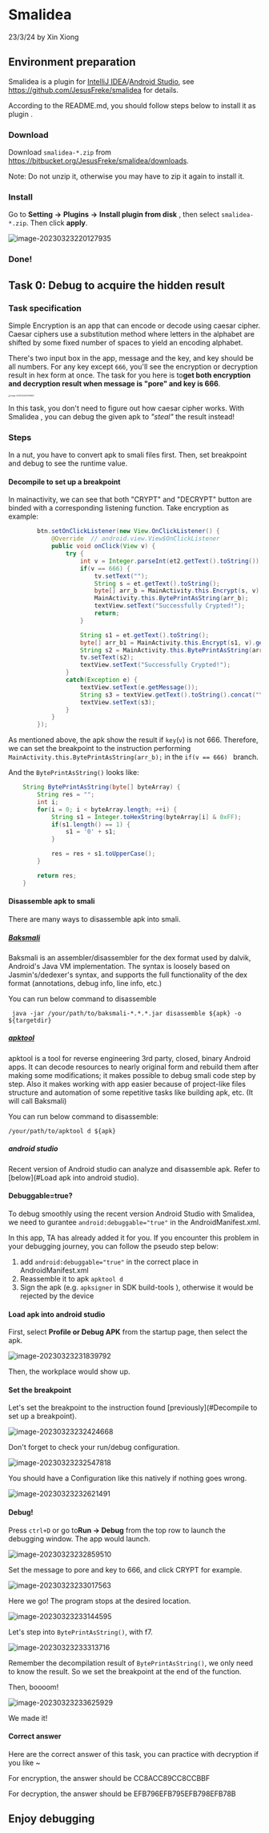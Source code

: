 # Smalidea

23/3/24 by Xin Xiong

## Environment preparation

Smalidea is a plugin for  [IntelliJ IDEA](https://www.jetbrains.com/idea/)/[Android Studio](http://developer.android.com/sdk/index.html), see https://github.com/JesusFreke/smalidea for details. 

According to the README.md, you should follow steps below to install it as plugin .

### Download

Download `smalidea-*.zip` from https://bitbucket.org/JesusFreke/smalidea/downloads. 

Note: Do not unzip it, otherwise you may have to zip it again to install it. 

### Install

Go to **Setting** **→** **Plugins** **→** **Install plugin from disk** , then select `smalidea-*.zip`.  Then click **apply**.

![image-20230323220127935](smalidea_tutorial.assets/image-20230323220127935.png)

### Done!

## Task 0: Debug to acquire the hidden result

### Task specification

Simple Encryption is an app that can encode or decode using caesar cipher. Caesar ciphers use a substitution method where letters in the alphabet are shifted by some fixed number of spaces to yield an encoding alphabet. 

There's two input box in the app, message and the key, and key should be all numbers. For any key except `666`, you'll see the encryption or decryption result in hex form at once. The task for you here is to**get both encryption and decryption result when message is "pore" and key is 666**.

<img src="smalidea_tutorial.assets/image-20230323225156903.png" alt="image-20230323225156903" style="zoom: 25%;" />

In this task, you don't need to figure out how caesar cipher works. With Smalidea , you can debug the given apk to *"steal"* the result instead! 

### Steps

In a nut, you have to convert apk to smali files first. Then, set breakpoint and debug to see the runtime value.

#### Decompile to set up a breakpoint

In mainactivity, we can see that both "CRYPT" and "DECRYPT" button are binded with a corresponding listening function. Take encryption as example:

```java
        btn.setOnClickListener(new View.OnClickListener() {
            @Override  // android.view.View$OnClickListener
            public void onClick(View v) {
                try {
                    int v = Integer.parseInt(et2.getText().toString());
                    if(v == 666) {
                        tv.setText("");
                        String s = et.getText().toString();
                        byte[] arr_b = MainActivity.this.Encrypt(s, v).getBytes();
                        MainActivity.this.BytePrintAsString(arr_b);
                        textView.setText("Successfully Crypted!");
                        return;
                    }

                    String s1 = et.getText().toString();
                    byte[] arr_b1 = MainActivity.this.Encrypt(s1, v).getBytes();
                    String s2 = MainActivity.this.BytePrintAsString(arr_b1);
                    tv.setText(s2);
                    textView.setText("Successfully Crypted!");
                }
                catch(Exception e) {
                    textView.setText(e.getMessage());
                    String s3 = textView.getText().toString().concat("\nTry To Put Only Numbers in Key");
                    textView.setText(s3);
                }
            }
        });
```

As mentioned above, the apk show the result if `key`(`v`) is not 666. Therefore, we can set the breakpoint to the instruction performing `MainActivity.this.BytePrintAsString(arr_b);` in the `if(v == 666) ` branch. 

And the `BytePrintAsString()` looks like:

```java
    String BytePrintAsString(byte[] byteArray) {
        String res = "";
        int i;
        for(i = 0; i < byteArray.length; ++i) {
            String s1 = Integer.toHexString(byteArray[i] & 0xFF);
            if(s1.length() == 1) {
                s1 = '0' + s1;
            }

            res = res + s1.toUpperCase();
        }

        return res;
    }
```



#### Disassemble apk to smali

There are many ways to disassemble apk into smali.

##### [Baksmali](https://github.com/JesusFreke/smali)

Baksmali is an assembler/disassembler for the dex format used by dalvik, Android's Java VM implementation. The syntax is loosely based on Jasmin's/dedexer's syntax, and supports the full functionality of the dex format (annotations, debug info, line info, etc.) 

You can run below command to disassemble

```
 java -jar /your/path/to/baksmali-*.*.*.jar disassemble ${apk} -o ${targetdir}
```

##### [apktool](https://github.com/iBotPeaches/Apktool)

apktool is a tool for reverse engineering 3rd party, closed, binary Android apps. It can decode resources to nearly original form and rebuild them after making some modifications; it makes possible to debug smali code step by step. Also it makes working with app easier because of project-like files structure and automation of some repetitive tasks like building apk, etc. (It will call Baksmali)

You can run below command to disassemble:

```
/your/path/to/apktool d ${apk}
```

##### android studio

Recent version of Android studio can analyze and disassemble apk. Refer to [below](#Load apk into android studio).

#### Debuggable=true?

To debug smoothly using the recent version Android Studio with Smalidea, we need to gurantee `android:debuggable="true"` in the AndroidManifest.xml. 

In this app, TA has already added it for you. If you encounter this problem in your debugging journey, you can follow the pseudo step below:

1. add `android:debuggable="true"` in the correct place in AndroidManifest.xml
2. Reassemble it to apk `apktool d`
3. Sign the apk (e.g. `apksigner` in SDK build-tools ), otherwise it would be rejected by the device

#### Load apk into android studio

First, select **Profile or Debug APK** from the startup page, then select the apk.

![image-20230323231839792](smalidea_tutorial.assets/image-20230323231839792.png)

Then, the workplace would show up.

#### Set the breakpoint

Let's set the breakpoint to the instruction found [previously](#Decompile to set up a breakpoint).

![image-20230323232424668](smalidea_tutorial.assets/image-20230323232424668.png)

Don't forget to check your run/debug configuration.

![image-20230323232547818](smalidea_tutorial.assets/image-20230323232547818.png)

You should have a Configuration like this natively if nothing goes wrong.

![image-20230323232621491](smalidea_tutorial.assets/image-20230323232621491.png)

#### Debug!

Press `ctrl+D` or go to**Run -> Debug** from the top row to launch the debugging window. The app would launch.

![image-20230323232859510](smalidea_tutorial.assets/image-20230323232859510.png)

Set the message to pore and key to 666, and click CRYPT for example.

![image-20230323233017563](smalidea_tutorial.assets/image-20230323233017563.png)

Here we go! The program stops at the desired location.

![image-20230323233144595](smalidea_tutorial.assets/image-20230323233144595.png)

Let's step into `BytePrintAsString()`,  with f7.

![image-20230323233313716](smalidea_tutorial.assets/image-20230323233313716.png)

Remember the decompilation result of `BytePrintAsString()`, we only need to know the result. So we set the breakpoint at the end of the function. 

Then, boooom!

![image-20230323233625929](smalidea_tutorial.assets/image-20230323233625929.png)

We made it!

#### Correct answer

Here are the correct answer of this task, you can practice with decryption if you like ~

For encryption, the answer should be CC8ACC89CC8CCBBF

For decryption, the answer should be EFB796EFB795EFB798EFB78B

## Enjoy debugging
